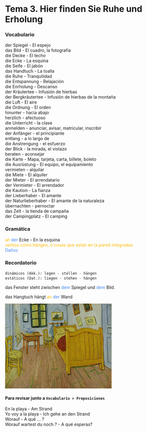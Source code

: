 # Tema 3. Hier finden Sie Ruhe und Erholung

### Vocabulario

der Spiegel - El espejo <br>
das Bild - El cuadro, la fotografía <br>
die Decke - El techo <br>
die Ecke - La esquina <br>
die Seife - El jabón <br>
das Handtuch - La toalla <br>
die Ruhe - Tranquilidad <br>
die Entspannung - Relajación <br>
die Enrholung - Descanso <br>
der Kräutertee - Infusión de hierbas <br>
der Bergkräutertee - Infusión de hierbas de la montaña <br>
die Luft - El aire <br>
die Ordnung - El orden <br>
hinunter - hacia abajo <br>
herzlich - afectuoso <br>
die Unterricht  - la clase <br>
anmelden - anunciar, avisar, matricular, inscribir <br>
der Anfänger - el principiante <br>
entlang - a lo largo de <br>
die Anstrengung - el esfuerzo <br>
der Blick - la mirada, el vistazo <br>
beraten - aconsejar <br>
die Karte - Mapa, tarjeta, carta, billete, boleto <br>
die Ausrüstung - El equipo, el equipamiento <br>
vermieten - alquilar <br>
die Miete - El alquiler <br>
der Mieter - El arrendatario <br>
der Vermieter - El arrendador <br>
die Kaution - La fianza <br>
der Lieberhaber - El amante <br>
der Naturlieberhaber - El amante de la naturaleza <br>
übernachten - pernoctar <br>
das Zelt - la tienda de campaña  <br>
der Campingplatz - El camping

### Gramática

<span style="color:#fcba03">an</span> <span style="color:#4287f5">der</span> Ecke - En la esquina <br>
<span style="color:#fcba03">verbos como hängen, o cosas que están en la pared integradas</span> <br>
<span style="color:#4287f5">Dativo</span>

### Recordatorio
```
dinámicos (Akk.): legen - stellen - hängen
estáticos (Dat.): liegen - stehen - hängen
```
das Fenster steht zwischen <span style="color:#4287f5">dem</span> Spiegel und <span style="color:#4287f5">dem</span> Bild.

das Hangtuch hängt <span style="color:#fcba03">an</span> <span style="color:#4287f5">der</span> Wand

<img src="imagenes/Dormitorio-en-Arles.jpg" alt="El dormitorio en Arlés">

#### Para revisar junto a `Vocabulario > Preposiciones`

En la playa - Am Strand <br>
Yo voy a la playa - Ich gehe an den Strand <br>
Worauf - A qué ... ? <br>
Worauf wartest du noch ? - A qué esperas?
